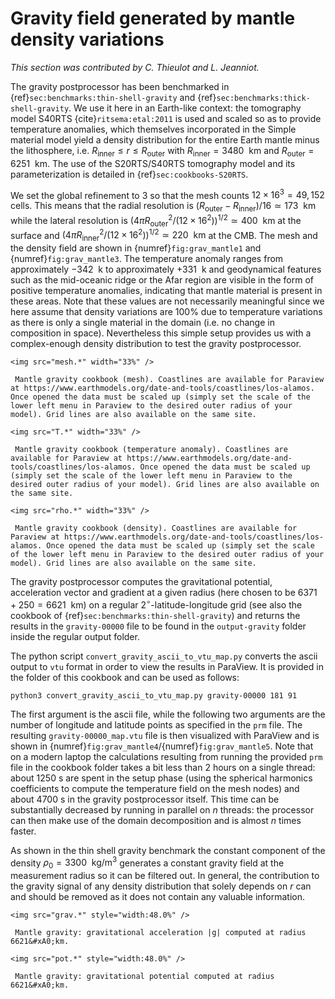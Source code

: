 # Gravity field generated by mantle density variations

*This section was contributed by C. Thieulot and L. Jeanniot.*

The gravity postprocessor has been benchmarked in
{ref}`sec:benchmarks:thin-shell-gravity` and
{ref}`sec:benchmarks:thick-shell-gravity`. We use it here in an Earth-like
context: the tomography model S40RTS {cite}`ritsema:etal:2011` is used and scaled
so as to provide temperature anomalies, which themselves incorporated in the
Simple material model yield a density distribution for the entire Earth mantle
minus the lithosphere, i.e.
$R_\text{inner} \leq r \leq R_\text{outer}$ with
$R_\text{inner}=3480~\text{ km}$ and
$R_\text{outer}=6251~\text{ km}$. The use of the S20RTS/S40RTS
tomography model and its parameterization is detailed in
{ref}`sec:cookbooks-S20RTS`.

We set the global refinement to 3 so that the mesh counts
$12\times 16^3=49,152$ cells. This means that the radial resolution is
$(R_\text{outer}-R_\text{inner})/16\simeq  173~\text{ km}$ while
the lateral resolution is
$(4\pi R_\text{outer}^2/(12\times 16^2))^{1/2} \simeq 400~\text{ km}$ at
the surface and
$(4\pi R_\text{inner}^2/(12\times 16^2))^{1/2} \simeq 220~\text{ km}$ at
the CMB. The mesh and the density field are shown in {numref}`fig:grav_mantle1` and {numref}`fig:grav_mantle3`.
The temperature anomaly ranges from approximately $-342~\text{ k}$ to
approximately $+331~\text{ k}$ and geodynamical features such as the
mid-oceanic ridge or the Afar region are visible in the form of positive
temperature anomalies, indicating that mantle material is present in these
areas. Note that these values are not necessarily meaningful since we here
assume that density variations are 100% due to temperature variations as there
is only a single material in the domain (i.e. no change in composition in
space). Nevertheless this simple setup provides us with a complex-enough
density distribution to test the gravity postprocessor.


```{figure-md} fig:grav_mantle1
<img src="mesh.*" width="33%" />

 Mantle gravity cookbook (mesh). Coastlines are available for Paraview at https://www.earthmodels.org/date-and-tools/coastlines/los-alamos. Once opened the data must be scaled up (simply set the scale of the lower left menu in Paraview to the desired outer radius of your model). Grid lines are also available on the same site.
```

```{figure-md} fig:grav_mantle2
<img src="T.*" width="33%" />

 Mantle gravity cookbook (temperature anomaly). Coastlines are available for Paraview at https://www.earthmodels.org/date-and-tools/coastlines/los-alamos. Once opened the data must be scaled up (simply set the scale of the lower left menu in Paraview to the desired outer radius of your model). Grid lines are also available on the same site.
```

```{figure-md} fig:grav_mantle3
<img src="rho.*" width="33%" />

 Mantle gravity cookbook (density). Coastlines are available for Paraview at https://www.earthmodels.org/date-and-tools/coastlines/los-alamos. Once opened the data must be scaled up (simply set the scale of the lower left menu in Paraview to the desired outer radius of your model). Grid lines are also available on the same site.
```

The gravity postprocessor computes the gravitational potential, acceleration
vector and gradient at a given radius (here chosen to be
$6371+250=6621~\text{ km}$) on a regular $2^\circ$-latitude-longitude grid
(see also the cookbook of
{ref}`sec:benchmarks:thin-shell-gravity`) and returns the
results in the `gravity-00000` file to be found in the `output-gravity` folder
inside the regular output folder.

The python script `convert_gravity_ascii_to_vtu_map.py` converts the ascii
output to `vtu` format in order to view the results in ParaView. It is
provided in the folder of this cookbook and can be used as follows:

```{code-block} ksh
python3 convert_gravity_ascii_to_vtu_map.py gravity-00000 181 91
```

The first argument is the ascii file, while the following two arguments are
the number of longitude and latitude points as specified in the `prm` file.
The resulting `gravity-00000_map.vtu` file is then visualized with ParaView
and is shown in {numref}`fig:grav_mantle4`/{numref}`fig:grav_mantle5`. Note that on a modern laptop the calculations
resulting from running the provided `prm` file in the cookbook folder takes a
bit less than 2 hours on a single thread: about 1250&nbsp;s are spent in the
setup phase (using the spherical harmonics coefficients to compute the
temperature field on the mesh nodes) and about 4700&nbsp;s in the gravity
postprocessor itself. This time can be substantially decreased by running in
parallel on $n$ threads: the processor can then make use of the domain
decomposition and is almost $n$ times faster.

As shown in the thin shell gravity benchmark the constant component of the
density $\rho_0=3300~\text{ kg}/\text{m}^3$ generates a constant gravity
field at the measurement radius so it can be filtered out. In general, the
contribution to the gravity signal of any density distribution that solely
depends on $r$ can and should be removed as it does not contain any valuable
information.


```{figure-md} fig:grav_mantle4
<img src="grav.*" style="width:48.0%" />

 Mantle gravity: gravitational acceleration |g| computed at radius 6621&#xA0;km.
```

```{figure-md} fig:grav_mantle5
<img src="pot.*" style="width:48.0%" />

 Mantle gravity: gravitational potential computed at radius 6621&#xA0;km.
```
